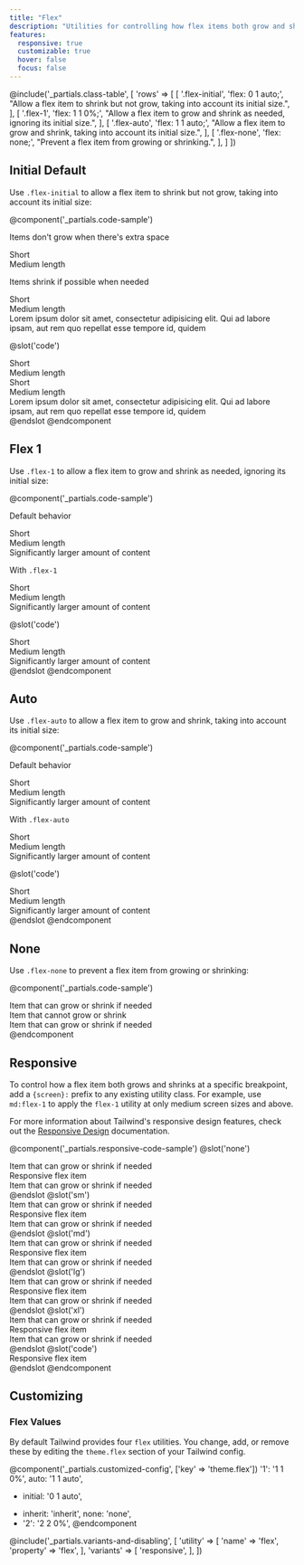 ```yaml
---
title: "Flex"
description: "Utilities for controlling how flex items both grow and shrink."
features:
  responsive: true
  customizable: true
  hover: false
  focus: false
---
```


@include('_partials.class-table', [
  'rows' => [
    [
      '.flex-initial',
      'flex: 0 1 auto;',
      "Allow a flex item to shrink but not grow, taking into account its initial size.",
    ],
    [
      '.flex-1',
      'flex: 1 1 0%;',
      "Allow a flex item to grow and shrink as needed, ignoring its initial size.",
    ],
    [
      '.flex-auto',
      'flex: 1 1 auto;',
      "Allow a flex item to grow and shrink, taking into account its initial size.",
    ],
    [
      '.flex-none',
      'flex: none;',
      "Prevent a flex item from growing or shrinking.",
    ],
  ]
])

## Initial <span class="ml-2 font-semibold text-gray-600 text-sm uppercase tracking-wide">Default</span>

Use `.flex-initial` to allow a flex item to shrink but not grow, taking into account its initial size:

@component('_partials.code-sample')
<p class="text-sm text-gray-600 mb-1">Items don't grow when there's extra space</p>
<div class="flex bg-gray-200 mb-6">
  <div class="flex-initial text-gray-700 text-center bg-gray-400 px-4 py-2 m-2">
    Short
  </div>
  <div class="flex-initial text-gray-700 text-center bg-gray-400 px-4 py-2 m-2">
    Medium length
  </div>
</div>

<p class="text-sm text-gray-600 mb-1">Items shrink if possible when needed</p>
<div class="flex bg-gray-200">
  <div class="flex-initial text-gray-700 text-center bg-gray-400 px-4 py-2 m-2">
    Short
  </div>
  <div class="flex-initial text-gray-700 text-center bg-gray-400 px-4 py-2 m-2">
    Medium length
  </div>
  <div class="flex-initial text-gray-700 text-center bg-gray-400 px-4 py-2 m-2">
    Lorem ipsum dolor sit amet, consectetur adipisicing elit. Qui ad labore ipsam, aut rem quo repellat esse tempore id, quidem
  </div>
</div>

@slot('code')
<div class="flex bg-gray-200">
  <div class="flex-initial text-gray-700 text-center bg-gray-400 px-4 py-2 m-2">
    Short
  </div>
  <div class="flex-initial text-gray-700 text-center bg-gray-400 px-4 py-2 m-2">
    Medium length
  </div>
</div>

<div class="flex bg-gray-200">
  <div class="flex-initial text-gray-700 text-center bg-gray-400 px-4 py-2 m-2">
    Short
  </div>
  <div class="flex-initial text-gray-700 text-center bg-gray-400 px-4 py-2 m-2">
    Medium length
  </div>
  <div class="flex-initial text-gray-700 text-center bg-gray-400 px-4 py-2 m-2">
    Lorem ipsum dolor sit amet, consectetur adipisicing elit. Qui ad labore ipsam, aut rem quo repellat esse tempore id, quidem
  </div>
</div>
@endslot
@endcomponent

## Flex 1

Use `.flex-1` to allow a flex item to grow and shrink as needed, ignoring its initial size:

@component('_partials.code-sample')
<p class="text-sm text-gray-600 mb-1">Default behavior</p>
<div class="flex bg-gray-200 mb-6">
  <div class="text-gray-700 text-center bg-gray-400 px-4 py-2 m-2">
    Short
  </div>
  <div class="text-gray-700 text-center bg-gray-400 px-4 py-2 m-2">
    Medium length
  </div>
  <div class="text-gray-700 text-center bg-gray-400 px-4 py-2 m-2">
    Significantly larger amount of content
  </div>
</div>
<p class="text-sm text-gray-600 mb-1">With <code>.flex-1</code></p>
<div class="flex bg-gray-200">
  <div class="flex-1 text-gray-700 text-center bg-gray-400 px-4 py-2 m-2">
    Short
  </div>
  <div class="flex-1 text-gray-700 text-center bg-gray-400 px-4 py-2 m-2">
    Medium length
  </div>
  <div class="flex-1 text-gray-700 text-center bg-gray-400 px-4 py-2 m-2">
    Significantly larger amount of content
  </div>
</div>

@slot('code')
<div class="flex bg-gray-200">
  <div class="flex-1 text-gray-700 text-center bg-gray-400 px-4 py-2 m-2">
    Short
  </div>
  <div class="flex-1 text-gray-700 text-center bg-gray-400 px-4 py-2 m-2">
    Medium length
  </div>
  <div class="flex-1 text-gray-700 text-center bg-gray-400 px-4 py-2 m-2">
    Significantly larger amount of content
  </div>
</div>
@endslot
@endcomponent

## Auto

Use `.flex-auto` to allow a flex item to grow and shrink, taking into account its initial size:

@component('_partials.code-sample')
<p class="text-sm text-gray-600 mb-1">Default behavior</p>
<div class="flex bg-gray-200 mb-6">
  <div class="text-gray-700 text-center bg-gray-400 px-4 py-2 m-2">
    Short
  </div>
  <div class="text-gray-700 text-center bg-gray-400 px-4 py-2 m-2">
    Medium length
  </div>
  <div class="text-gray-700 text-center bg-gray-400 px-4 py-2 m-2">
    Significantly larger amount of content
  </div>
</div>
<p class="text-sm text-gray-600 mb-1">With <code>.flex-auto</code></p>
<div class="flex bg-gray-200">
  <div class="flex-auto text-gray-700 text-center bg-gray-400 px-4 py-2 m-2">
    Short
  </div>
  <div class="flex-auto text-gray-700 text-center bg-gray-400 px-4 py-2 m-2">
    Medium length
  </div>
  <div class="flex-auto text-gray-700 text-center bg-gray-400 px-4 py-2 m-2">
    Significantly larger amount of content
  </div>
</div>

@slot('code')
<div class="flex bg-gray-200">
  <div class="flex-auto text-gray-700 text-center bg-gray-400 px-4 py-2 m-2">
    Short
  </div>
  <div class="flex-auto text-gray-700 text-center bg-gray-400 px-4 py-2 m-2">
    Medium length
  </div>
  <div class="flex-auto text-gray-700 text-center bg-gray-400 px-4 py-2 m-2">
    Significantly larger amount of content
  </div>
</div>
@endslot
@endcomponent

## None

Use `.flex-none` to prevent a flex item from growing or shrinking:

@component('_partials.code-sample')
<div class="flex bg-gray-200">
  <div class="flex-1 text-gray-700 text-center bg-gray-400 px-4 py-2 m-2">
    Item that can grow or shrink if needed
  </div>
  <div class="flex-none text-gray-800 text-center bg-gray-500 px-4 py-2 m-2">
    Item that cannot grow or shrink
  </div>
  <div class="flex-1 text-gray-700 text-center bg-gray-400 px-4 py-2 m-2">
    Item that can grow or shrink if needed
  </div>
</div>
@endcomponent

## Responsive

To control how a flex item both grows and shrinks at a specific breakpoint, add a `{screen}:` prefix to any existing utility class. For example, use `md:flex-1` to apply the `flex-1` utility at only medium screen sizes and above.

For more information about Tailwind's responsive design features, check out the [Responsive Design](/docs/responsive-design/) documentation.

@component('_partials.responsive-code-sample')
@slot('none')
<div class="flex bg-gray-200">
  <div class="flex-1 text-gray-700 text-center bg-gray-400 px-4 py-2 m-2">
    Item that can grow or shrink if needed
  </div>
  <div class="flex-none text-gray-800 text-center bg-gray-500 px-4 py-2 m-2">
    Responsive flex item
  </div>
  <div class="flex-1 text-gray-700 text-center bg-gray-400 px-4 py-2 m-2">
    Item that can grow or shrink if needed
  </div>
</div>
@endslot
@slot('sm')
<div class="flex bg-gray-200">
  <div class="flex-1 text-gray-700 text-center bg-gray-400 px-4 py-2 m-2">
    Item that can grow or shrink if needed
  </div>
  <div class="flex-1 text-gray-800 text-center bg-gray-500 px-4 py-2 m-2">
    Responsive flex item
  </div>
  <div class="flex-1 text-gray-700 text-center bg-gray-400 px-4 py-2 m-2">
    Item that can grow or shrink if needed
  </div>
</div>
@endslot
@slot('md')
<div class="flex bg-gray-200">
  <div class="flex-1 text-gray-700 text-center bg-gray-400 px-4 py-2 m-2">
    Item that can grow or shrink if needed
  </div>
  <div class="flex-auto text-gray-800 text-center bg-gray-500 px-4 py-2 m-2">
    Responsive flex item
  </div>
  <div class="flex-1 text-gray-700 text-center bg-gray-400 px-4 py-2 m-2">
    Item that can grow or shrink if needed
  </div>
</div>
@endslot
@slot('lg')
<div class="flex bg-gray-200">
  <div class="flex-1 text-gray-700 text-center bg-gray-400 px-4 py-2 m-2">
    Item that can grow or shrink if needed
  </div>
  <div class="flex-initial text-gray-800 text-center bg-gray-500 px-4 py-2 m-2">
    Responsive flex item
  </div>
  <div class="flex-1 text-gray-700 text-center bg-gray-400 px-4 py-2 m-2">
    Item that can grow or shrink if needed
  </div>
</div>
@endslot
@slot('xl')
<div class="flex bg-gray-200">
  <div class="flex-1 text-gray-700 text-center bg-gray-400 px-4 py-2 m-2">
    Item that can grow or shrink if needed
  </div>
  <div class="flex-1 text-gray-800 text-center bg-gray-500 px-4 py-2 m-2">
    Responsive flex item
  </div>
  <div class="flex-1 text-gray-700 text-center bg-gray-400 px-4 py-2 m-2">
    Item that can grow or shrink if needed
  </div>
</div>
@endslot
@slot('code')
<div class="flex ...">
  <!-- ... -->
  <div class="none:flex-none sm:flex-1 md:flex-auto lg:flex-initial xl:flex-1 ...">
    Responsive flex item
  </div>
  <!-- ... -->
</div>
@endslot
@endcomponent

## Customizing

### Flex Values

By default Tailwind provides four `flex` utilities. You change, add, or remove these by editing the `theme.flex` section of your Tailwind config.

@component('_partials.customized-config', ['key' => 'theme.flex'])
  '1': '1 1 0%',
  auto: '1 1 auto',
- initial: '0 1 auto',
+ inherit: 'inherit',
  none: 'none',
+ '2': '2 2 0%',
@endcomponent

@include('_partials.variants-and-disabling', [
    'utility' => [
        'name' => 'flex',
        'property' => 'flex',
    ],
    'variants' => [
        'responsive',
    ],
])

